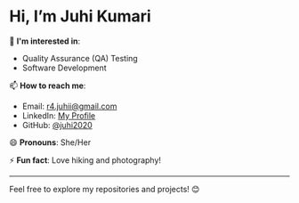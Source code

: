 # Hi, I’m Juhi Kumari 

👀 **I'm interested in**:  
- Quality Assurance (QA) Testing  
- Software Development  

📫 **How to reach me**:  
- Email: r4.juhii@gmail.com  
- LinkedIn: [My Profile](https://www.linkedin.com/in/juhi2020)  
- GitHub: [@juhi2020](https://github.com/juhi2020)

😄 **Pronouns**: She/Her  

⚡ **Fun fact**: Love hiking and photography!

---
Feel free to explore my repositories and projects! 😊
